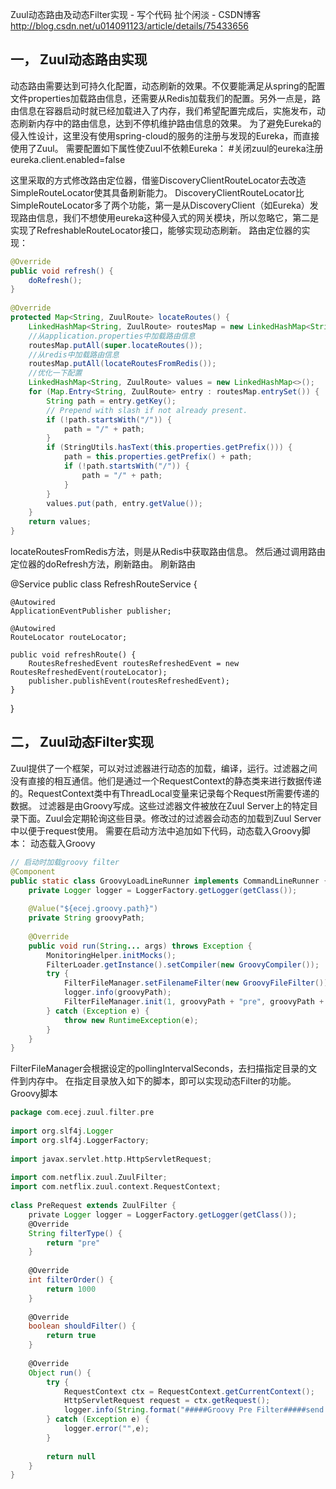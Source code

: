 Zuul动态路由及动态Filter实现 - 写个代码 扯个闲淡 - CSDN博客 http://blog.csdn.net/u014091123/article/details/75433656

## 一， Zuul动态路由实现
动态路由需要达到可持久化配置，动态刷新的效果。不仅要能满足从spring的配置文件properties加载路由信息，还需要从Redis加载我们的配置。另外一点是，路由信息在容器启动时就已经加载进入了内存，我们希望配置完成后，实施发布，动态刷新内存中的路由信息，达到不停机维护路由信息的效果。
为了避免Eureka的侵入性设计，这里没有使用spring-cloud的服务的注册与发现的Eureka，而直接使用了Zuul。
需要配置如下属性使Zuul不依赖Eureka：
#关闭zuul的eureka注册
eureka.client.enabled=false

这里采取的方式修改路由定位器，借鉴DiscoveryClientRouteLocator去改造SimpleRouteLocator使其具备刷新能力。
DiscoveryClientRouteLocator比SimpleRouteLocator多了两个功能，第一是从DiscoveryClient（如Eureka）发现路由信息，我们不想使用eureka这种侵入式的网关模块，所以忽略它，第二是实现了RefreshableRouteLocator接口，能够实现动态刷新。
路由定位器的实现：
```java
@Override
public void refresh() {
    doRefresh();
}
 
@Override
protected Map<String, ZuulRoute> locateRoutes() {
    LinkedHashMap<String, ZuulRoute> routesMap = new LinkedHashMap<String, ZuulRoute>();
    //从application.properties中加载路由信息
    routesMap.putAll(super.locateRoutes());
    //从redis中加载路由信息
    routesMap.putAll(locateRoutesFromRedis());
    //优化一下配置
    LinkedHashMap<String, ZuulRoute> values = new LinkedHashMap<>();
    for (Map.Entry<String, ZuulRoute> entry : routesMap.entrySet()) {
        String path = entry.getKey();
        // Prepend with slash if not already present.
        if (!path.startsWith("/")) {
            path = "/" + path;
        }
        if (StringUtils.hasText(this.properties.getPrefix())) {
            path = this.properties.getPrefix() + path;
            if (!path.startsWith("/")) {
                path = "/" + path;
            }
        }
        values.put(path, entry.getValue());
    }
    return values;
}
```
locateRoutesFromRedis方法，则是从Redis中获取路由信息。
然后通过调用路由定位器的doRefresh方法，刷新路由。
刷新路由

@Service
public class RefreshRouteService {
 
    @Autowired
    ApplicationEventPublisher publisher;
 
    @Autowired
    RouteLocator routeLocator;
 
    public void refreshRoute() {
        RoutesRefreshedEvent routesRefreshedEvent = new RoutesRefreshedEvent(routeLocator);
        publisher.publishEvent(routesRefreshedEvent);
    }
 
}


## 二， Zuul动态Filter实现
Zuul提供了一个框架，可以对过滤器进行动态的加载，编译，运行。过滤器之间没有直接的相互通信。他们是通过一个RequestContext的静态类来进行数据传递的。RequestContext类中有ThreadLocal变量来记录每个Request所需要传递的数据。
过滤器是由Groovy写成。这些过滤器文件被放在Zuul Server上的特定目录下面。Zuul会定期轮询这些目录。修改过的过滤器会动态的加载到Zuul Server中以便于request使用。
需要在启动方法中追加如下代码，动态载入Groovy脚本：
动态载入Groovy
```java
// 启动时加载groovy filter
@Component
public static class GroovyLoadLineRunner implements CommandLineRunner {
    private Logger logger = LoggerFactory.getLogger(getClass());
 
    @Value("${ecej.groovy.path}")
    private String groovyPath;
 
    @Override
    public void run(String... args) throws Exception {
        MonitoringHelper.initMocks();
        FilterLoader.getInstance().setCompiler(new GroovyCompiler());
        try {
            FilterFileManager.setFilenameFilter(new GroovyFileFilter());
            logger.info(groovyPath);
            FilterFileManager.init(1, groovyPath + "pre", groovyPath + "post");
        } catch (Exception e) {
            throw new RuntimeException(e);
        }
    }
}
```
FilterFileManager会根据设定的pollingIntervalSeconds，去扫描指定目录的文件到内存中。
在指定目录放入如下的脚本，即可以实现动态Filter的功能。
Groovy脚本
```groovy
package com.ecej.zuul.filter.pre
 
import org.slf4j.Logger
import org.slf4j.LoggerFactory;
 
import javax.servlet.http.HttpServletRequest;
 
import com.netflix.zuul.ZuulFilter;
import com.netflix.zuul.context.RequestContext;
 
class PreRequest extends ZuulFilter {
    private Logger logger = LoggerFactory.getLogger(getClass());
    @Override
    String filterType() {
        return "pre"
    }
 
    @Override
    int filterOrder() {
        return 1000
    }
 
    @Override
    boolean shouldFilter() {
        return true
    }
 
    @Override
    Object run() {
        try {
            RequestContext ctx = RequestContext.getCurrentContext();
            HttpServletRequest request = ctx.getRequest();
            logger.info(String.format("#####Groovy Pre Filter#####send %s request to %s", request.getMethod(), request.getRequestURL().toString()));
        } catch (Exception e) {
            logger.error("",e);
        }
 
        return null
    }
}
```